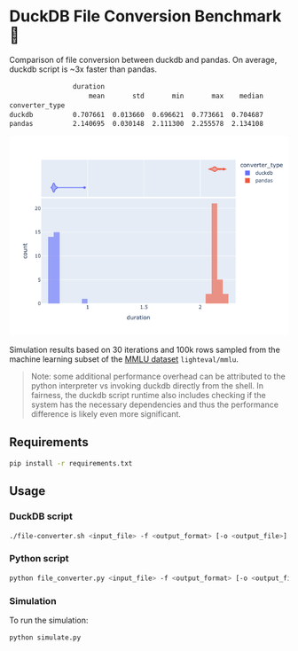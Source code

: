 # DuckDB File Conversion Benchmark 🦆

Comparison of file conversion between duckdb and pandas. On average, duckdb script is ~3x faster than pandas.

```txt
                duration
                    mean       std       min       max    median
converter_type
duckdb          0.707661  0.013660  0.696621  0.773661  0.704687
pandas          2.140695  0.030148  2.111300  2.255578  2.134108
```

![plot](img/plot.png)

Simulation results based on 30 iterations and 100k rows sampled from the machine learning subset of the [MMLU dataset](https://huggingface.co/datasets/lighteval/mmlu) `lighteval/mmlu`.

> Note: some additional performance overhead can be attributed to the python interpreter vs invoking duckdb directly from the shell. In fairness, the duckdb script runtime also includes checking if the system has the necessary dependencies and thus the performance difference is likely even more significant.

## Requirements

```bash
pip install -r requirements.txt
```

## Usage

### DuckDB script

```bash
./file-converter.sh <input_file> -f <output_format> [-o <output_file>] [-v]
```

### Python script

```bash
python file_converter.py <input_file> -f <output_format> [-o <output_file>] [-v]
```

### Simulation

To run the simulation:

```bash
python simulate.py
```
